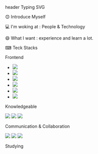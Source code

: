 
header Typing SVG

😊 Introduce Myself

💻 I'm woking at : People & Technology

😄 What I want : experience and learn a lot.

⌨ Teck Stacks

Frontend

- <img src="https://img.shields.io/badge/JavaScript-F7DF1E?style=flat-square&logo=JavaScript&logoColor=white"/></a>
- <img src="https://img.shields.io/badge/HTML-E34F26?style=flat&logo=HTML5&logoColor=white"/></a>
- <img src="https://img.shields.io/badge/CSS-1572B6?style=flat&logo=CSS3&logoColor=white"/></a>
- <img src="https://img.shields.io/badge/React-61DAFB?style=flat&logo=React&logoColor=white"/></a>
- <img src="https://img.shields.io/badge/Redux-764ABC?style=flat&logo=Redux&logoColor=white"/></a>
- <img src="https://img.shields.io/badge/StyledComponents-DB7093?style=flat&logo=styledComponents&logoColor=white"/></a>

       

Knowledgeable

<img src="https://img.shields.io/badge/Java-007396?style=flat-square&logo=Java&logoColor=white"/></a>
<img src="https://img.shields.io/badge/MySQL-4479A1?style=flat-square&logo=MySQL&logoColor=white"/></a>
<img src="https://img.shields.io/badge/Spring-6DB33F?style=flat-square&logo=Spring&logoColor=white"/></a>
 

Communication & Collaboration

<img src="https://img.shields.io/badge/Notion-3766AB?style=flat-square&logo=Notion&logoColor=white"/></a>
<img src="https://img.shields.io/badge/Slack-3766AB?style=flat-square&logo=Slack&logoColor=white"/></a>
<img src="https://img.shields.io/badge/Redmine-B32024?style=flat-square&logo=Redmine&logoColor=white"/></a>


Studying

